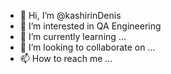 - 👋 Hi, I’m @kashirinDenis
- 👀 I’m interested in QA Engineering
- 🌱 I’m currently learning ...
- 💞️ I’m looking to collaborate on ...
- 📫 How to reach me ...

<!---
kashirinD/kashirinD is a ✨ special ✨ repository because its `README.md` (this file) appears on your GitHub profile.
You can click the Preview link to take a look at your changes.
--->
